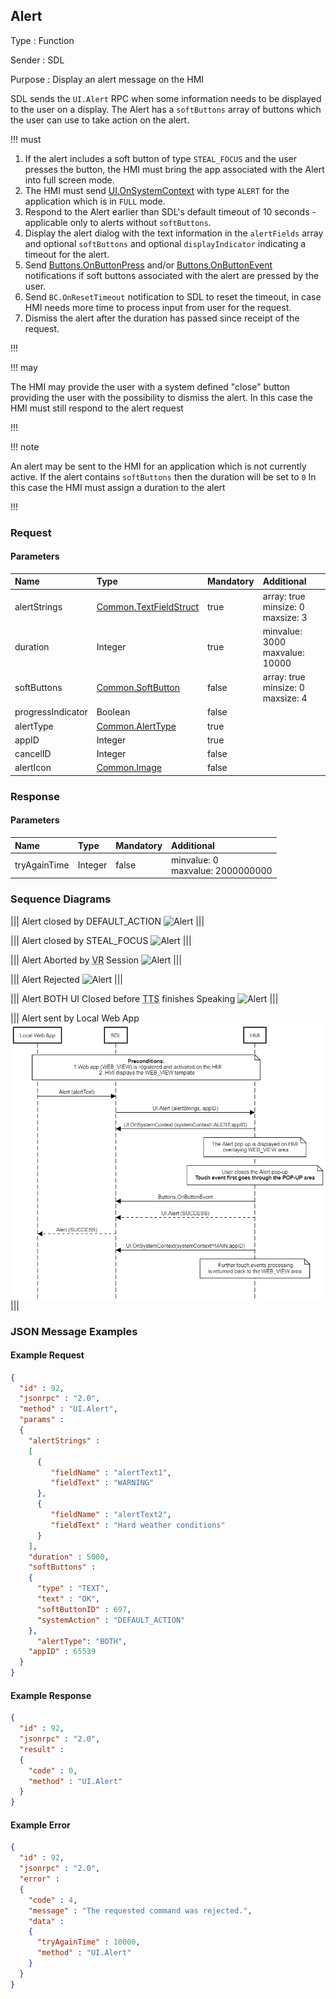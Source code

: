 ## Alert

Type
: Function

Sender
: SDL

Purpose
: Display an alert message on the HMI

SDL sends the `UI.Alert` RPC when some information needs to be displayed to the user on a display. The Alert has a `softButtons` array of buttons which the user can use to take action on the alert.

!!! must

  1. If the alert includes a soft button of type `STEAL_FOCUS` and the user presses the button, the HMI must bring the app associated with the Alert into full screen mode.
  2. The HMI must send [UI.OnSystemContext](../onsystemcontext) with type `ALERT` for the application which is in `FULL` mode.
  3. Respond to the Alert earlier than SDL's default timeout of 10 seconds - applicable only to alerts without `softButtons`.
  4. Display the alert dialog with the text information in the `alertFields` array and optional `softButtons` and optional `displayIndicator` indicating a timeout for the alert.
  5. Send [Buttons.OnButtonPress](../../buttons/onbuttonpress) and/or [Buttons.OnButtonEvent](../../buttons/onbuttonevent) notifications if soft buttons associated with the alert are pressed by the user.
  6. Send `BC.OnResetTimeout` notification to SDL to reset the timeout, in case HMI needs more time to process input from user for the request.
  7. Dismiss the alert after the duration has passed since receipt of the request.

!!!

!!! may

The HMI may provide the user with a system defined "close" button providing the user with the possibility to dismiss the alert. In this case the HMI must still respond to the alert request

!!!

!!! note

An alert may be sent to the HMI for an application which is not currently active. If the alert contains `softButtons` then the duration will be set to `0`
In this case the HMI must assign a duration to the alert

!!!

### Request

#### Parameters

|Name|Type|Mandatory|Additional|
|:---|:---|:--------|:---------|
|alertStrings|[Common.TextFieldStruct](../../common/structs/#textfieldstruct)|true|array: true<br>minsize: 0<br>maxsize: 3|
|duration|Integer|true|minvalue: 3000<br>maxvalue: 10000|
|softButtons|[Common.SoftButton](../../common/structs/#softbutton)|false|array: true<br>minsize: 0<br>maxsize: 4|
|progressIndicator|Boolean|false||
|alertType|[Common.AlertType](../../common/enums/#alerttype)|true||
|appID|Integer|true||
|cancelID|Integer|false||
|alertIcon|[Common.Image](../../common/structs/#image)|false||

### Response

#### Parameters

|Name|Type|Mandatory|Additional|
|:---|:---|:--------|:---------|
|tryAgainTime|Integer|false|minvalue: 0<br>maxvalue: 2000000000|

### Sequence Diagrams

|||
Alert closed by DEFAULT_ACTION
![Alert](./assets/AlertDefaultAction.png)
|||

|||
Alert closed by STEAL_FOCUS
![Alert](./assets/AlertStealFocus.png)
|||

|||
Alert Aborted by <abbr title="Voice Recognition">VR</abbr> Session
![Alert](./assets/AlertAborted.png)
|||

|||
Alert Rejected
![Alert](./assets/AlertRejected.png)
|||

|||
Alert BOTH UI Closed before <abbr title="Text To Speech">TTS</abbr> finishes Speaking
![Alert](./assets/AlertTTS.png)
|||

|||
Alert sent by Local Web App  
![Alert Local Web App](./assets/AlertLocalWebApp.png)
|||

### JSON Message Examples

#### Example Request

```json
{
  "id" : 92,
  "jsonrpc" : "2.0",
  "method" : "UI.Alert",
  "params" :
  {
    "alertStrings" :
    [
      {
         "fieldName" : "alertText1",
         "fieldText" : "WARNING"
      },
      {
         "fieldName" : "alertText2",
         "fieldText" : "Hard weather conditions"
      }
    ],
    "duration" : 5000,
    "softButtons" :
    {
      "type" : "TEXT",
      "text" : "OK",
      "softButtonID" : 697,
      "systemAction" : "DEFAULT_ACTION"
    },
      "alertType": "BOTH",
    "appID" : 65539
  }
}
```

#### Example Response

```json
{
  "id" : 92,
  "jsonrpc" : "2.0",
  "result" :
  {
    "code" : 0,
    "method" : "UI.Alert"
  }
}
```

#### Example Error

```json
{
  "id" : 92,
  "jsonrpc" : "2.0",
  "error" :
  {
    "code" : 4,
    "message" : "The requested command was rejected.",
    "data" :
    {
      "tryAgainTime" : 10000,
      "method" : "UI.Alert"
    }
  }
}
```
